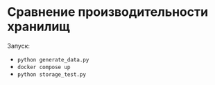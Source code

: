# Сравнение производительности хранилищ

Запуск:
 - `python generate_data.py`
 - `docker compose up`
 - `python storage_test.py`